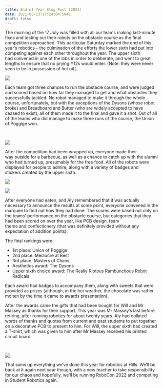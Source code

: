 ```yaml
---
title: End of Year Blog Post (2021)
date: 2021-08-13T17:24:04.504Z
draft: false
---
```

<!--StartFragment-->

The morning of the 17 July was filled with all our teams making last-minute fixes and testing out their robots on the obstacle course as the final competition approached. This particular Saturday marked the end of this year’s robotics – the culmination of the efforts the lower sixth had put into competing against each other throughout the year. The upper sixth had convened in one of the labs in order to deliberate, and went to great lengths to ensure that no prying Y12s would enter. (Note: they were never seen to be in possession of hot oil.) 

![](/gallery/images/p1080544.jpg)

Each team got three chances to run the obstacle course, and were judged and scored based on how far they managed to get and what obstacles they successfully tackled. No robot managed to make it through the whole course, unfortunately, but with the exceptions of the Dysons (whose robot broke) and Breadboard and Butter (who are widely accepted to have ceased to exist), all of them made it to the final and gave it a shot. Out of all of the teams who did manage to make three runs of the course, the Union of Poggige won. 

 

![](/gallery/images/p1080560.jpg)

After the competition had been wrapped up, everyone made their way outside for a barbecue, as well as a chance to catch up with the alumni who had turned up, presumably for the free food. All of the robots were displayed for people to admire, along with a variety of badges and stickers created by the upper sixth.  

![](/gallery/images/p1080552.jpg)

![](/gallery/images/p1080558.jpg)

After everyone had eaten, and Aly remembered that it was actually necessary to announce the results at some point, everyone convened in the marquee to find out how they had done. The scores were based not only on the teams’ performance on the obstacle course, but categories that they had been scored on over the year, like PCB design, team theme and confectionery (that was definitely provided without any expectation of addition points). 

The final rankings were: 

* 1st place: Union of Poggige 
* 2nd place: Mediocre at Best 
* 3rd place: Masters of Chaos 
* Aesthetics award: The Dysons 
* Upper sixth choice award: The Really Riotous Rambunctious Robot Radicals 

Each award had badges to accompany them, along with sweets that were provided as prizes (although, in the hot weather, the chocolate was rather molten by the time it came to awards presentation).  

After the awards came the gifts that had been bought for Will and Mr Massey as thanks for their support. This year was Mr Massey’s last before retiring, after running robotics for about twenty years. Aly had collated words of thanks and quotes from current and past students to put together on a decorative PCB to present to him. For Will, the upper sixth had created a T-shirt, which was given to him after Mr Massey received his printed circuit board.  

 

![](/gallery/images/p1080566.jpg)

That sums up everything we’ve done this year for robotics at Hills. We’ll be back at it again next year though, with a new teacher to take responsibility for our chaos and hopefully, we’ll be running RoboCon 2022 and competing in Student Robotics again. 

<!--EndFragment-->